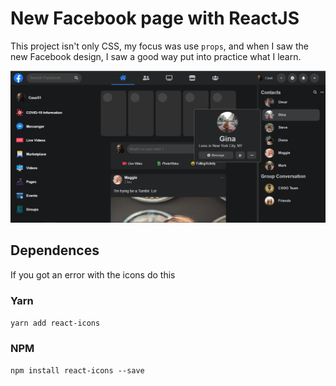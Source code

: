  # New Facebook page with ReactJS

 This project isn't only CSS, my focus was use `props`, and when I saw the new Facebook design, I saw a good way put into practice
what I learn.

 <img src="https://github.com/CauaS1/new-facebook/blob/master/fa.PNG" />
 
 ## Dependences
 
 If you got an error with the icons do this
 
 ### Yarn
 `yarn add react-icons`
 
 ### NPM 
 `npm install react-icons --save`
